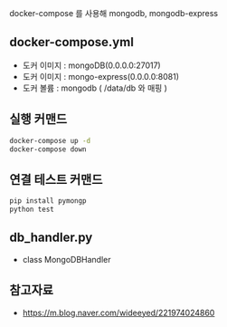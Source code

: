 docker-compose 를 사용해 mongodb, mongodb-express

## docker-compose.yml
- 도커 이미지 : mongoDB(0.0.0.0:27017)
- 도커 이미지 : mongo-express(0.0.0.0:8081)
- 도커 볼륨 : mongodb ( /data/db 와 매핑 ) 

## 실행 커맨드
~~~sh
docker-compose up -d 
docker-compose down
~~~

## 연결 테스트 커맨드
~~~sh
pip install pymongp
python test
~~~

## db_handler.py
- class MongoDBHandler

## 참고자료
- https://m.blog.naver.com/wideeyed/221974024860